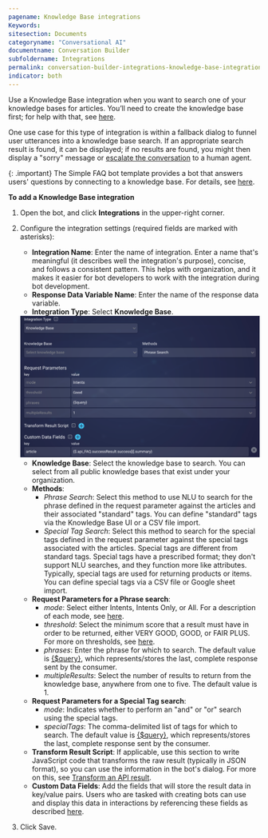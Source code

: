 ```yaml
---
pagename: Knowledge Base integrations
Keywords:
sitesection: Documents
categoryname: "Conversational AI"
documentname: Conversation Builder
subfoldername: Integrations
permalink: conversation-builder-integrations-knowledge-base-integrations.html
indicator: both
---
```


Use a Knowledge Base integration when you want to search one of your knowledge bases for articles. You’ll need to create the knowledge base first; for help with that, see [here](knowledge-base-knowledge-bases.html#add-a-knowledge-base).

One use case for this type of integration is within a fallback dialog to funnel user utterances into a knowledge base search. If an appropriate search result is found, it can be displayed; if no results are found, you might then display a "sorry" message or [escalate the conversation](conversation-builder-integrations-liveperson-agent-escalation-integrations.html) to a human agent.

{: .important}
The Simple FAQ bot template provides a bot that answers users' questions by connecting to a knowledge base. For details, see [here](conversation-builder-templates-simple-faq.html).

**To add a Knowledge Base integration**

1. Open the bot, and click **Integrations** in the upper-right corner.
2. Configure the integration settings (required fields are marked with asterisks):
    - **Integration Name**: Enter the name of integration. Enter a name that's meaningful (it describes well the integration's purpose), concise, and follows a consistent pattern. This helps with organization, and it makes it easier for bot developers to work with the integration during bot development.
    - **Response Data Variable Name**: Enter the name of the response data variable.
    - **Integration Type**: Select **Knowledge Base**.
    
    <img class="fancyimage" style="width:700px" src="img/ConvoBuilder/integrations_kb.png">
    
    - **Knowledge Base**: Select the knowledge base to search. You can select from all public knowledge bases that exist under your organization.
    - **Methods**:
        - *Phrase Search*: Select this method to use NLU to search for the phrase defined in the request parameter against the articles and their associated "standard" tags. You can define "standard" tags via the Knowledge Base UI or a CSV file import.
        - *Special Tag Search*: Select this method to search for the special tags defined in the request parameter against the special tags associated with the articles. Special tags are different from standard tags. Special tags have a prescribed format; they don't support NLU searches, and they function more like attributes. Typically, special tags are used for returning products or items. You can define special tags via a CSV file or Google sheet import.
    - **Request Parameters for a Phrase search**:
        - *mode*: Select either Intents, Intents Only, or All. For a description of each mode, see [here](knowledge-base-overview.html#search-modes).
        - *threshold*: Select the minimum score that a result must have in order to be returned, either VERY GOOD, GOOD, or FAIR PLUS. For more on thresholds, see [here](knowledge-base-overview.html#thresholds).
        - *phrases*:   Enter the phrase for which to search. The default value is [{$query}](conversation-builder-variables-slots.html#storing-user-responses), which represents/stores the last, complete response sent by the consumer.
        - *multipleResults*: Select the number of results to return from the knowledge base, anywhere from one to five. The default value is 1.
    - **Request Parameters for a Special Tag search**:
        - *mode*: Indicates whether to perform an "and" or "or" search using the special tags.
        - *specialTags*: The comma-delimited list of tags for which to search. The default value is [{$query}](conversation-builder-variables-slots.html#storing-user-responses), which represents/stores the last, complete response sent by the consumer.
    - **Transform Result Script**: If applicable, use this section to write JavaScript code that transforms the raw result (typically in JSON format), so you can use the information in the bot's dialog. For more on this, see [Transform an API result](conversation-builder-integrations-integration-basics.html#transform-an-api-result).
    - **Custom Data Fields**: Add the fields that will store the result data in key/value pairs. Users who are tasked with creating bots can use and display this data in interactions by referencing these fields as described [here](conversation-builder-interactions-interaction-basics.html#display-variables-in-interactions).
3. Click Save.